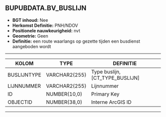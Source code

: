 ## BUPUBDATA.BV_BUSLIJN


* __BGT inhoud:__ Nee
* __Herkomst Definitie:__ PNH/NDOV
* __Positionele nauwkeurigheid:__ nvt
* __Geometrie:__ Geen
* __Definitie:__ een route waarlangs op gezette tijden een busdienst aangeboden wordt


***

|KOLOM                           	|TYPE          	|DEFINITIE|
|------                          	|----          	|-----    |
|BUSLIJNTYPE                     	|VARCHAR2(255) 	|Type buslijn, [CT_TYPE_BUSLIJN]|
|LIJNNUMMER                      	|VARCHAR2(255) 	|Lijnnummer|
|ID                              	|NUMBER(10,0)  	|Primary Key|
|OBJECTID                        	|NUMBER(38,0)  	|Interne ArcGIS ID|

***
